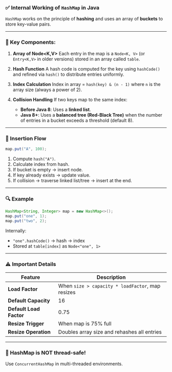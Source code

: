 ### ✅ Internal Working of `HashMap` in Java

`HashMap` works on the principle of **hashing** and uses an array of **buckets** to store key-value pairs.

---

### 🧱 Key Components:

1. **Array of Node\<K,V>**
   Each entry in the map is a `Node<K, V>` (or `Entry<K,V>` in older versions) stored in an array called `table`.

2. **Hash Function**
   A hash code is computed for the key using `hashCode()` and refined via `hash()` to distribute entries uniformly.

3. **Index Calculation**
   Index in array = `hash(key) & (n - 1)` where `n` is the array size (always a power of 2).

4. **Collision Handling**
   If two keys map to the same index:

   * **Before Java 8**: Uses a **linked list**.
   * **Java 8+**: Uses a **balanced tree (Red-Black Tree)** when the number of entries in a bucket exceeds a threshold (default 8).

---

### 🔄 Insertion Flow

```java
map.put("A", 100);
```

1. Compute `hash("A")`.
2. Calculate index from hash.
3. If bucket is empty → insert node.
4. If key already exists → update value.
5. If collision → traverse linked list/tree → insert at the end.

---

### 🔍 Example

```java
HashMap<String, Integer> map = new HashMap<>();
map.put("one", 1);
map.put("two", 2);
```

Internally:

* `"one".hashCode()` → hash → index
* Stored at `table[index]` as `Node<"one", 1>`

---

### ⚠️ Important Details

| Feature                 | Description                                      |
| ----------------------- | ------------------------------------------------ |
| **Load Factor**         | When `size > capacity * loadFactor`, map resizes |
| **Default Capacity**    | 16                                               |
| **Default Load Factor** | 0.75                                             |
| **Resize Trigger**      | When map is 75% full                             |
| **Resize Operation**    | Doubles array size and rehashes all entries      |

---

### 🧠 HashMap is NOT thread-safe!

Use `ConcurrentHashMap` in multi-threaded environments.
